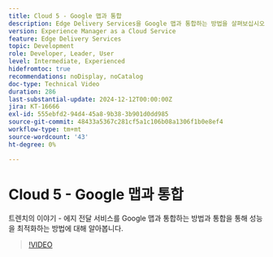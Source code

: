 ```yaml
---
title: Cloud 5 - Google 맵과 통합
description: Edge Delivery Services을 Google 맵과 통합하는 방법을 살펴보십시오.
version: Experience Manager as a Cloud Service
feature: Edge Delivery Services
topic: Development
role: Developer, Leader, User
level: Intermediate, Experienced
hidefromtoc: true
recommendations: noDisplay, noCatalog
doc-type: Technical Video
duration: 286
last-substantial-update: 2024-12-12T00:00:00Z
jira: KT-16666
exl-id: 555ebfd2-94d4-45a8-9b38-3b901d0dd985
source-git-commit: 48433a5367c281cf5a1c106b08a1306f1b0e8ef4
workflow-type: tm+mt
source-wordcount: '43'
ht-degree: 0%

---
```


# Cloud 5 - Google 맵과 통합

트렌치의 이야기 - 에지 전달 서비스를 Google 맵과 통합하는 방법과 통합을 통해 성능을 최적화하는 방법에 대해 알아봅니다.

>[!VIDEO](https://video.tv.adobe.com/v/3440977/?learn=on&enablevpops)
